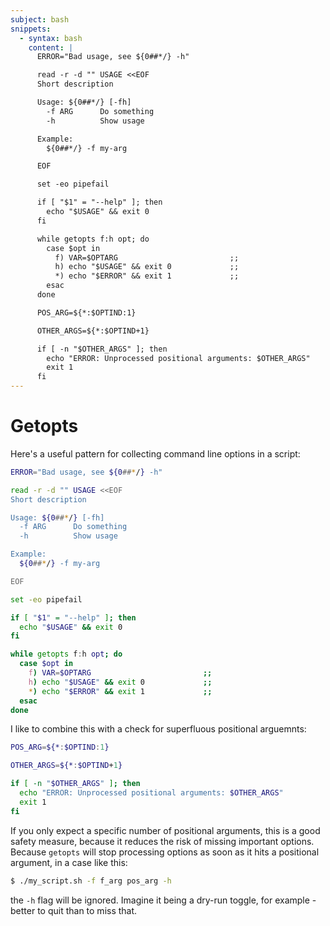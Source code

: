 ```yaml
---
subject: bash
snippets:
  - syntax: bash
    content: |
      ERROR="Bad usage, see ${0##*/} -h"

      read -r -d "" USAGE <<EOF
      Short description

      Usage: ${0##*/} [-fh]
        -f ARG      Do something
        -h          Show usage

      Example:
        ${0##*/} -f my-arg

      EOF

      set -eo pipefail

      if [ "$1" = "--help" ]; then
        echo "$USAGE" && exit 0
      fi

      while getopts f:h opt; do
        case $opt in
          f) VAR=$OPTARG                         ;;
          h) echo "$USAGE" && exit 0             ;;
          *) echo "$ERROR" && exit 1             ;;
        esac
      done

      POS_ARG=${*:$OPTIND:1}

      OTHER_ARGS=${*:$OPTIND+1}

      if [ -n "$OTHER_ARGS" ]; then
        echo "ERROR: Unprocessed positional arguments: $OTHER_ARGS"
        exit 1
      fi
---
```


# Getopts

Here's a useful pattern for collecting command line options in a script:

```bash
ERROR="Bad usage, see ${0##*/} -h"

read -r -d "" USAGE <<EOF
Short description

Usage: ${0##*/} [-fh]
  -f ARG      Do something
  -h          Show usage

Example:
  ${0##*/} -f my-arg

EOF

set -eo pipefail

if [ "$1" = "--help" ]; then
  echo "$USAGE" && exit 0
fi

while getopts f:h opt; do
  case $opt in
    f) VAR=$OPTARG                         ;;
    h) echo "$USAGE" && exit 0             ;;
    *) echo "$ERROR" && exit 1             ;;
  esac
done
```

I like to combine this with a check for superfluous positional arguemnts:

```bash
POS_ARG=${*:$OPTIND:1}

OTHER_ARGS=${*:$OPTIND+1}

if [ -n "$OTHER_ARGS" ]; then
  echo "ERROR: Unprocessed positional arguments: $OTHER_ARGS"
  exit 1
fi
```

If you only expect a specific number of positional arguments, this is a good
safety measure, because it reduces the risk of missing important options.
Because `getopts` will stop processing options as soon as it hits a positional
argument, in a case like this:

```bash
$ ./my_script.sh -f f_arg pos_arg -h
```

the `-h` flag will be ignored. Imagine it being a dry-run toggle, for example -
better to quit than to miss that.
